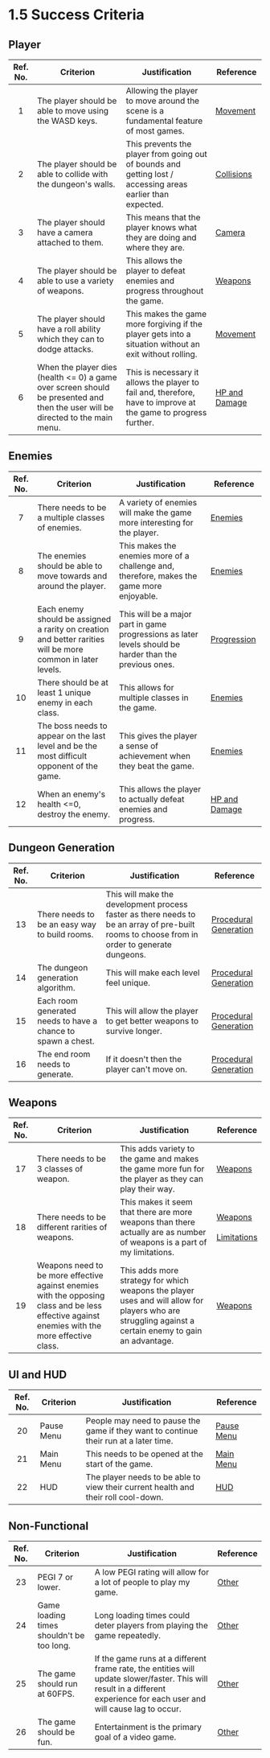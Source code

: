 # 1.5 Success Criteria

## Player

| Ref. No. | Criterion                                                                                                                      | Justification                                                                                                   | Reference                                                                |
| :------: | ------------------------------------------------------------------------------------------------------------------------------ | --------------------------------------------------------------------------------------------------------------- | ------------------------------------------------------------------------ |
|     1    | The player should be able to move using the WASD keys.                                                                         | Allowing the player to move around the scene is a fundamental feature of most games.                            | [Movement](1.4a-features-of-the-proposed-solution.md#movement)           |
|     2    | The player should be able to collide with the dungeon's walls.                                                                 | This prevents the player from going out of bounds and getting lost / accessing areas earlier than expected.     | [Collisions](1.4a-features-of-the-proposed-solution.md#collisions)       |
|     3    | The player should have a camera attached to them.                                                                              | This means that the player knows what they are doing and where they are.                                        | [Camera](1.4a-features-of-the-proposed-solution.md#camera)               |
|     4    | The player should be able to use a variety of weapons.                                                                         | This allows the player to defeat enemies and progress throughout the game.                                      | [Weapons](1.4a-features-of-the-proposed-solution.md#weapons)             |
|     5    | The player should have a roll ability which they can to dodge attacks.                                                         | This makes the game more forgiving if the player gets into a situation without an exit without rolling.         | [Movement](1.4a-features-of-the-proposed-solution.md#movement)           |
|     6    | When the player dies (health <= 0) a game over screen should be presented and then the user will be directed to the main menu. | This is necessary it allows the player to fail and, therefore, have to improve at the game to progress further. | [HP and Damage](1.4a-features-of-the-proposed-solution.md#hp-and-damage) |

## Enemies

| Ref. No. | Criterion                                                                                                   | Justification                                                                                           | Reference                                                                |
| :------: | ----------------------------------------------------------------------------------------------------------- | ------------------------------------------------------------------------------------------------------- | ------------------------------------------------------------------------ |
|     7    | There needs to be a multiple classes of enemies.                                                            | A variety of enemies will make the game more interesting for the player.                                | [Enemies](1.4a-features-of-the-proposed-solution.md#enemies)             |
|     8    | The enemies should be able to move towards and around the player.                                           | This makes the enemies more of a challenge and, therefore, makes the game more enjoyable.               | [Enemies](1.4a-features-of-the-proposed-solution.md#enemies)             |
|     9    | Each enemy should be assigned a rarity on creation and better rarities will be more common in later levels. | This will be a major part in game progressions as later levels should be harder than the previous ones. | [Progression](1.4a-features-of-the-proposed-solution.md#progression)     |
|    10    | There should be at least 1 unique enemy in each class.                                                      | This allows for multiple classes in the game.                                                           | [Enemies](1.4a-features-of-the-proposed-solution.md#enemies)             |
|    11    | The boss needs to appear on the last level and be the most difficult opponent of the game.                  | This gives the player a sense of achievement when they beat the game.                                   | [Enemies](1.4a-features-of-the-proposed-solution.md#enemies)             |
|    12    | When an enemy's health <=0, destroy the enemy.                                                              | This allows the player to actually defeat enemies and progress.                                         | [HP and Damage](1.4a-features-of-the-proposed-solution.md#hp-and-damage) |

## Dungeon Generation

| Ref. No. | Criterion                                                    | Justification                                                                                                                                | Reference                                                                                                                                                   |
| :------: | ------------------------------------------------------------ | -------------------------------------------------------------------------------------------------------------------------------------------- | ----------------------------------------------------------------------------------------------------------------------------------------------------------- |
|    13    | There needs to be an easy way to build rooms.                | This will make the development process faster as there needs to be an array of pre-built rooms to choose from in order to generate dungeons. | [Procedural ](1.4a-features-of-the-proposed-solution.md#procedural-generation)[Generation](1.4a-features-of-the-proposed-solution.md#procedural-generation) |
|    14    | The dungeon generation algorithm.                            | This will make each level feel unique.                                                                                                       | [Procedural ](1.4a-features-of-the-proposed-solution.md#procedural-generation)[Generation](1.4a-features-of-the-proposed-solution.md#procedural-generation) |
|    15    | Each room generated needs to have a chance to spawn a chest. | This will allow the player to get better weapons to survive longer.                                                                          | [Procedural ](1.4a-features-of-the-proposed-solution.md#procedural-generation)[Generation](1.4a-features-of-the-proposed-solution.md#procedural-generation) |
|    16    | The end room needs to generate.                              | If it doesn't then the player can't move on.                                                                                                 | [Procedural ](1.4a-features-of-the-proposed-solution.md#procedural-generation)[Generation](1.4a-features-of-the-proposed-solution.md#procedural-generation) |

## Weapons

| Ref. No. | Criterion                                                                                                                                      | Justification                                                                                                                                         | Reference                                                                                                                                                             |
| :------: | ---------------------------------------------------------------------------------------------------------------------------------------------- | ----------------------------------------------------------------------------------------------------------------------------------------------------- | --------------------------------------------------------------------------------------------------------------------------------------------------------------------- |
|    17    | There needs to be 3 classes of weapon.                                                                                                         | This adds variety to the game and makes the game more fun for the player as they can play their way.                                                  | [Weapons](1.4a-features-of-the-proposed-solution.md#weapons)                                                                                                          |
|    18    | There needs to be different rarities of weapons.                                                                                               | This makes it seem that there are more weapons than there actually are as number of weapons is a part of my limitations.                              | <p><a href="1.4a-features-of-the-proposed-solution.md#weapons">Weapons</a><br><br><a href="1.4a-features-of-the-proposed-solution.md#limitations">Limitations</a></p> |
|    19    | Weapons need to be more effective against enemies with the opposing class and be less effective against enemies with the more effective class. | This adds more strategy for which weapons the player uses and will allow for players who are struggling against a certain enemy to gain an advantage. | [Weapons](1.4a-features-of-the-proposed-solution.md#weapons)                                                                                                          |

## UI and HUD

| Ref. No. | Criterion  | Justification                                                                         | Reference                                                          |
| :------: | ---------- | ------------------------------------------------------------------------------------- | ------------------------------------------------------------------ |
|    20    | Pause Menu | People may need to pause the game if they want to continue their run at a later time. | [Pause Menu](1.4a-features-of-the-proposed-solution.md#pause-menu) |
|    21    | Main Menu  | This needs to be opened at the start of the game.                                     | [Main Menu](1.4a-features-of-the-proposed-solution.md#main-menu)   |
|    22    | HUD        | The player needs to be able to view their current health and their roll cool-down.    | [HUD](1.4a-features-of-the-proposed-solution.md#hud)               |

## Non-Functional

| Ref. No. | Criterion                                 | Justification                                                                                                                                                             | Reference                                                |
| :------: | ----------------------------------------- | ------------------------------------------------------------------------------------------------------------------------------------------------------------------------- | -------------------------------------------------------- |
|    23    | PEGI 7 or lower.                          | A low PEGI rating will allow for a lot of people to play my game.                                                                                                         | [Other](1.4a-features-of-the-proposed-solution.md#other) |
|    24    | Game loading times shouldn't be too long. | Long loading times could deter players from playing the game repeatedly.                                                                                                  | [Other](1.4a-features-of-the-proposed-solution.md#other) |
|    25    | The game should run at 60FPS.             | If the game runs at a different frame rate, the entities will update slower/faster. This will result in a different experience for each user and will cause lag to occur. | [Other](1.4a-features-of-the-proposed-solution.md#other) |
|    26    | The game should be fun.                   | Entertainment is the primary goal of a video game.                                                                                                                        | [Other](1.4a-features-of-the-proposed-solution.md#other) |
